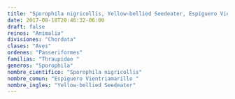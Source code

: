 ```yaml
---
title: "Sporophila nigricollis, Yellow-bellied Seedeater, Espiguero Vientriamarillo "
date: 2017-08-18T20:46:32-06:00
draft: false
reinos: "Animalia"
divisiones: "Chordata"
clases: "Aves"
ordenes: "Passeriformes"
familias: "Thraupidae "
generos: "Sporophila"
nombre_cientifico: "Sporophila nigricollis"
nombre_comun: "Espiguero Vientriamarillo "
nombre_ingles: "Yellow-bellied Seedeater"
---
```

